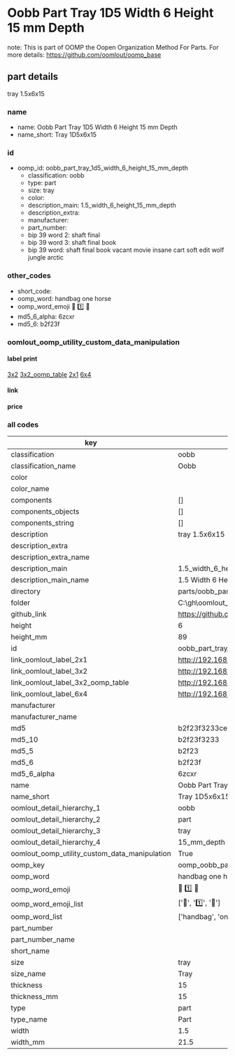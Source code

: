 # Oobb Part Tray 1D5 Width 6 Height 15 mm Depth  

note: This is part of OOMP the Oopen Organization Method For Parts. For more details: https://github.com/oomlout/oomp_base

##  part details
  



tray 1.5x6x15



### name
* name: Oobb Part Tray 1D5 Width 6 Height 15 mm Depth
* name_short: Tray 1D5x6x15 
### id
* oomp_id: oobb_part_tray_1d5_width_6_height_15_mm_depth
  * classification: oobb
  * type: part
  * size: tray
  * color: 
  * description_main: 1.5_width_6_height_15_mm_depth
  * description_extra: 
  * manufacturer: 
  * part_number: 
  * bip 39 word 2: shaft final
  * bip 39 word 3: shaft final book
  * bip 39 word: shaft final book vacant movie insane cart soft edit wolf jungle arctic

### other_codes
* short_code: 
* oomp_word: handbag one horse
* oomp_word_emoji :handbag: :one: :horse:
* md5_6_alpha: 6zcxr
* md5_6: b2f23f






### oomlout_oomp_utility_custom_data_manipulation
#### label print
[3x2](http://192.168.1.245:1112/?label=oomp%206zcxr)
[3x2_oomp_table](http://192.168.1.108:1112/?label=oomp%206zcxr)
[2x1](http://192.168.1.242:1112/?label=oomp%206zcxr)
[6x4](http://192.168.1.55:1112/?label=oomp%206zcxr)    

#### link

                              

#### price







### all codes 
| key | value |  
| --- | --- |  
| classification | oobb |  
| classification_name | Oobb |  
| color |  |  
| color_name |  |  
| components | [] |  
| components_objects | [] |  
| components_string | [] |  
| description | tray 1.5x6x15 |  
| description_extra |  |  
| description_extra_name |  |  
| description_main | 1.5_width_6_height_15_mm_depth |  
| description_main_name | 1.5 Width 6 Height 15 mm Depth |  
| directory | parts/oobb_part_tray_1d5_width_6_height_15_mm_depth |  
| folder | C:\gh\oomlout_oobb_version_4_generated_parts\parts\oobb_part_tray_1d5_width_6_height_15_mm_depth |  
| github_link | https://github.com/oomlout/oomlout_oomp_part_src/tree/main/parts/oobb_part_tray_1d5_width_6_height_15_mm_depth |  
| height | 6 |  
| height_mm | 89 |  
| id | oobb_part_tray_1d5_width_6_height_15_mm_depth |  
| link_oomlout_label_2x1 | http://192.168.1.242:1112/?label=oomp%206zcxr |  
| link_oomlout_label_3x2 | http://192.168.1.245:1112/?label=oomp%206zcxr |  
| link_oomlout_label_3x2_oomp_table | http://192.168.1.108:1112/?label=oomp%206zcxr |  
| link_oomlout_label_6x4 | http://192.168.1.55:1112/?label=oomp%206zcxr |  
| manufacturer |  |  
| manufacturer_name |  |  
| md5 | b2f23f3233ce4461d3c87f063315a627 |  
| md5_10 | b2f23f3233 |  
| md5_5 | b2f23 |  
| md5_6 | b2f23f |  
| md5_6_alpha | 6zcxr |  
| name | Oobb Part Tray 1D5 Width 6 Height 15 mm Depth |  
| name_short | Tray 1D5x6x15  |  
| oomlout_detail_hierarchy_1 | oobb |  
| oomlout_detail_hierarchy_2 | part |  
| oomlout_detail_hierarchy_3 | tray |  
| oomlout_detail_hierarchy_4 | 15_mm_depth |  
| oomlout_oomp_utility_custom_data_manipulation | True |  
| oomp_key | oomp_oobb_part_tray_1d5_width_6_height_15_mm_depth |  
| oomp_word | handbag one horse |  
| oomp_word_emoji | :handbag: :one: :horse: |  
| oomp_word_emoji_list | [':handbag:', ':one:', ':horse:'] |  
| oomp_word_list | ['handbag', 'one', 'horse'] |  
| part_number |  |  
| part_number_name |  |  
| short_name |  |  
| size | tray |  
| size_name | Tray |  
| thickness | 15 |  
| thickness_mm | 15 |  
| type | part |  
| type_name | Part |  
| width | 1.5 |  
| width_mm | 21.5 |  
